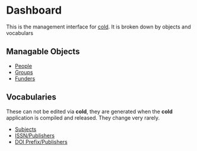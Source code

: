 
Dashboard
=========

This is the management interface for [cold](/). It is broken down by objects and vocabulars

Managable Objects
------------------

- [People](/app/people.html)
- [Groups](/app/groups.html)
- [Funders](/app/funders.html)

Vocabularies
------------

These can not be edited via **cold**, they are generated when the **cold** application is compiled and released.  They change very rarely.

- [Subjects](/app/subjects.html)
- [ISSN/Publishers](/app/issns.html)
- [DOI Prefix/Publishers](/app/doi-prefixes.html)

